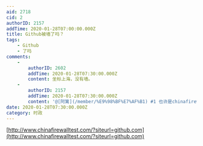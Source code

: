 ```yaml
---
aid: 2718
cid: 2
authorID: 2157
addTime: 2020-01-28T07:00:00.000Z
title: Github被墙了吗？
tags:
    - Github
    - 了吗
comments:
    -
        authorID: 2602
        addTime: 2020-01-28T07:30:00.000Z
        content: 坐标上海，没有墙。
    -
        authorID: 2157
        addTime: 2020-01-28T07:30:00.000Z
        content: '@[阿篱](/member/%E9%98%BF%E7%AF%B1) #1 也许是chinafirewalltest出了问题。'
date: 2020-01-28T07:30:00.000Z
category: 时政
---
```


[http://www.chinafirewalltest.com/?siteurl=github.com](http://www.chinafirewalltest.com/?siteurl=github.com)
